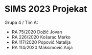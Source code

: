 # SIMS 2023 Projekat

Grupa 4 / Tim A:
- RA 75/2020 Dožić Jovan
- RA 226/2020 Košarac Marko
- RA 117/2020 Popović Natalija
- RA 114/2020 Maksimović Anja
